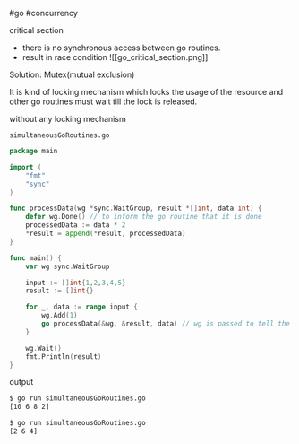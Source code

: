 #go #concurrency 

critical section
- there is no synchronous access between go routines.
- result in race condition
![[go_critical_section.png]]


Solution: Mutex(mutual exclusion)

It is kind of locking mechanism which locks the usage of the resource and other go routines must wait till the lock is released.


without any locking mechanism

`simultaneousGoRoutines.go`
```go
package main

import (
	"fmt"
	"sync"
)

func processData(wg *sync.WaitGroup, result *[]int, data int) {
	defer wg.Done() // to inform the go routine that it is done
	processedData := data * 2
	*result = append(*result, processedData)
}

func main() {
	var wg sync.WaitGroup

	input := []int{1,2,3,4,5}
	result := []int{}

	for _, data := range input {
		wg.Add(1)
		go processData(&wg, &result, data) // wg is passed to tell the function that it is finished
	}

	wg.Wait()
	fmt.Println(result)
}
```

output
```sh
$ go run simultaneousGoRoutines.go               
[10 6 8 2]

$ go run simultaneousGoRoutines.go 
[2 6 4]
```
